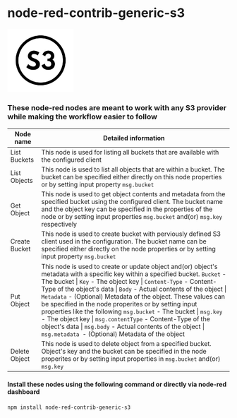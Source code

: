 # node-red-contrib-generic-s3

<img src="icons/s3Logo.png" alt="drawing" width="150"/>


### These node-red nodes are meant to work with any S3 provider while making the workflow easier to follow

Node name  | Detailed information
------------- | -------------
List Buckets  | This node is used for listing all buckets that are available with the configured client
List Objects  | This node is used to list all objects that are within a bucket. The bucket can be specified either directly on this node properties or by setting input property `msg.bucket`
Get Object    | This node is used to get object contents and metadata from the specified bucket using the configured client. The bucket name and the object key can be specified in the properties of the node or by setting input properties `msg.bucket` and(or) `msg.key` respectively
Create Bucket | This node is used to create bucket with perviously defined S3 client used in the configuration. The bucket name can be specified either directly on the node properties or by setting input property `msg.bucket`
Put Object    | This node is used to create or update object and(or) object's metadata with a specific key within a specified bucket. `Bucket` - The bucket \| `Key` - The object key \| `Content-Type` - Content-Type of the object's data \| `Body` - Actual contents of the object \| `Metadata` - (Optional) Metadata of the object. These values can be specified in the node properites or by setting input properties like the following `msg.bucket` - The bucket \| `msg.key` - The object key \| `msg.contentType` - Content-Type of the object's data \| `msg.body` - Actual contents of the object \| `msg.metadata `- (Optional) Metadata of the object
Delete Object | This node is used to delete object from a specified bucket. Object's key and the bucket can be specified in the node properites or by setting input properties in `msg.bucket` and(or) `msg.key`

#### Install these nodes using the following command or directly via node-red dashboard
```bash
npm install node-red-contrib-generic-s3
```
